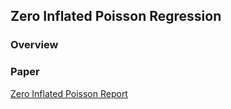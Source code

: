 ## Zero Inflated Poisson Regression 

### Overview



### Paper

[Zero Inflated Poisson Report](https://drive.google.com/open?id=1kWfy1E7HRhg2hS1P2j1eKvPTgs5f5Lbi)